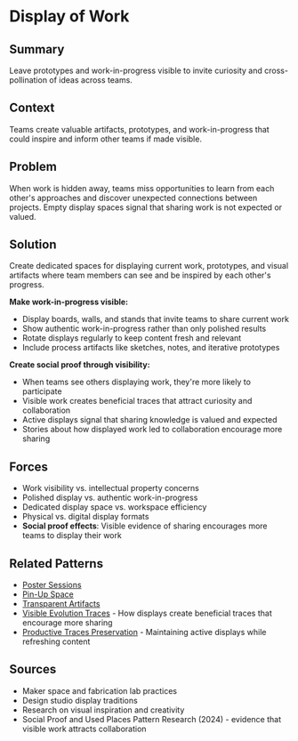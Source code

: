 # Display of Work

## Summary
Leave prototypes and work-in-progress visible to invite curiosity and cross-pollination of ideas across teams.

## Context
Teams create valuable artifacts, prototypes, and work-in-progress that could inspire and inform other teams if made visible.

## Problem
When work is hidden away, teams miss opportunities to learn from each other's approaches and discover unexpected connections between projects. Empty display spaces signal that sharing work is not expected or valued.

## Solution
Create dedicated spaces for displaying current work, prototypes, and visual artifacts where team members can see and be inspired by each other's progress.

**Make work-in-progress visible:**
- Display boards, walls, and stands that invite teams to share current work
- Show authentic work-in-progress rather than only polished results
- Rotate displays regularly to keep content fresh and relevant
- Include process artifacts like sketches, notes, and iterative prototypes

**Create social proof through visibility:**
- When teams see others displaying work, they're more likely to participate
- Visible work creates beneficial traces that attract curiosity and collaboration
- Active displays signal that sharing knowledge is valued and expected
- Stories about how displayed work led to collaboration encourage more sharing

## Forces
- Work visibility vs. intellectual property concerns
- Polished display vs. authentic work-in-progress
- Dedicated display space vs. workspace efficiency
- Physical vs. digital display formats
- **Social proof effects**: Visible evidence of sharing encourages more teams to display their work

## Related Patterns
- [Poster Sessions](poster-sessions.md)
- [Pin-Up Space](pin-up-space.md)
- [Transparent Artifacts](../organizational/transparent-artifacts.md)
- [Visible Evolution Traces](../architectural-spatial/visible-evolution-traces.md) - How displays create beneficial traces that encourage more sharing
- [Productive Traces Preservation](../meta-patterns/productive-traces-preservation.md) - Maintaining active displays while refreshing content

## Sources
- Maker space and fabrication lab practices
- Design studio display traditions
- Research on visual inspiration and creativity
- Social Proof and Used Places Pattern Research (2024) - evidence that visible work attracts collaboration